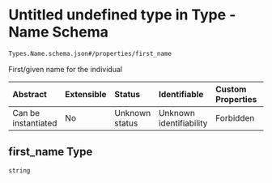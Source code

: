 # Untitled undefined type in Type - Name Schema

```txt
Types.Name.schema.json#/properties/first_name
```

First/given name for the individual

| Abstract            | Extensible | Status         | Identifiable            | Custom Properties | Additional Properties | Access Restrictions | Defined In                                                                |
| :------------------ | :--------- | :------------- | :---------------------- | :---------------- | :-------------------- | :------------------ | :------------------------------------------------------------------------ |
| Can be instantiated | No         | Unknown status | Unknown identifiability | Forbidden         | Allowed               | none                | [Name.schema.json*](../out/types/Name.schema.json "open original schema") |

## first_name Type

`string`
